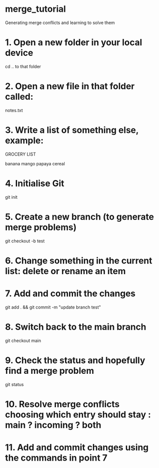 # merge_tutorial
Generating merge conflicts and learning to solve them  

# 1. Open a new folder in your local device
 cd .. to that folder
# 2. Open a new file in that folder called:
notes.txt
# 3. Write a list of something else, example:
GROCERY LIST

banana
mango
papaya
cereal

# 4. Initialise Git
git init

# 5. Create a new branch (to generate merge problems)
git checkout -b test

# 6. Change something in the current list: delete or rename an item

# 7. Add and commit the changes
git add . && git commit -m "update branch test"

# 8. Switch back to the main branch
git checkout main

# 9. Check the status and hopefully find a merge problem
git status

# 10. Resolve merge conflicts choosing which entry should stay : main ? incoming ? both

# 11. Add and commit changes using the commands in point 7


